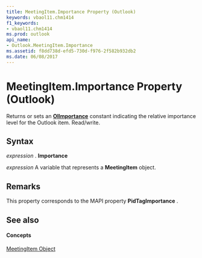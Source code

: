 ```yaml
---
title: MeetingItem.Importance Property (Outlook)
keywords: vbaol11.chm1414
f1_keywords:
- vbaol11.chm1414
ms.prod: outlook
api_name:
- Outlook.MeetingItem.Importance
ms.assetid: f8dd738d-efd5-730d-f976-2f582b932db2
ms.date: 06/08/2017
---
```



# MeetingItem.Importance Property (Outlook)

Returns or sets an  **[OlImportance](olimportance-enumeration-outlook.md)** constant indicating the relative importance level for the Outlook item. Read/write.


## Syntax

 _expression_ . **Importance**

 _expression_ A variable that represents a **MeetingItem** object.


## Remarks

This property corresponds to the MAPI property  **PidTagImportance** .


## See also


#### Concepts


[MeetingItem Object](meetingitem-object-outlook.md)

